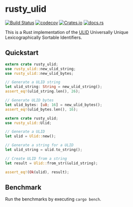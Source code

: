 # rusty_ulid

[![Build Status](https://travis-ci.org/huxi/rusty_ulid.svg?branch=master)](https://travis-ci.org/huxi/rusty_ulid)
[![codecov](https://codecov.io/gh/huxi/rusty_ulid/branch/master/graph/badge.svg)](https://codecov.io/gh/huxi/rusty_ulid)
[![Crates.io](https://img.shields.io/crates/v/rusty_ulid.svg)](https://crates.io/crates/rusty_ulid)
[![docs.rs](https://docs.rs/rusty_ulid/badge.svg)](https://docs.rs/rusty_ulid)

This is a Rust implementation of the [ULID][ulid] Universally Unique Lexicographically Sortable Identifiers.

## Quickstart

```rust
extern crate rusty_ulid;
use rusty_ulid::new_ulid_string;
use rusty_ulid::new_ulid_bytes;

// Generate a ULID string
let ulid_string: String = new_ulid_string();
assert_eq!(ulid_string.len(), 26);

// Generate ULID bytes
let ulid_bytes: [u8; 16] = new_ulid_bytes();
assert_eq!(ulid_bytes.len(), 16);
```

```rust
extern crate rusty_ulid;
use rusty_ulid::Ulid;

// Generate a ULID
let ulid = Ulid::new();

// Generate a string for a ULID
let ulid_string = ulid.to_string();

// Create ULID from a string
let result = Ulid::from_str(&ulid_string);

assert_eq!(Ok(ulid), result);
```

## Benchmark

Run the benchmarks by executing `cargo bench`.

[ulid]: https://github.com/ulid/spec
